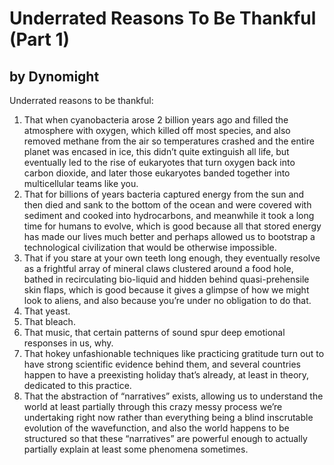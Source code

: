 # Underrated Reasons To Be Thankful (Part 1)
## by Dynomight

Underrated reasons to be thankful:

1. That when cyanobacteria arose 2 billion years ago and filled the atmosphere with oxygen, which killed off most species, and also removed methane from the air so temperatures crashed and the entire planet was encased in ice, this didn’t quite extinguish all life, but eventually led to the rise of eukaryotes that turn oxygen back into carbon dioxide, and later those eukaryotes banded together into multicellular teams like you.
2. That for billions of years bacteria captured energy from the sun and then died and sank to the bottom of the ocean and were covered with sediment and cooked into hydrocarbons, and meanwhile it took a long time for humans to evolve, which is good because all that stored energy has made our lives much better and perhaps allowed us to bootstrap a technological civilization that would be otherwise impossible.
3. That if you stare at your own teeth long enough, they eventually resolve as a frightful array of mineral claws clustered around a food hole, bathed in recirculating bio-liquid and hidden behind quasi-prehensile skin flaps, which is good because it gives a glimpse of how we might look to aliens, and also because you’re under no obligation to do that.
4. That yeast.
5. That bleach.
6. That music, that certain patterns of sound spur deep emotional responses in us, why.
7. That hokey unfashionable techniques like practicing gratitude turn out to have strong scientific evidence behind them, and several countries happen to have a preexisting holiday that’s already, at least in theory, dedicated to this practice.
8. That the abstraction of “narratives” exists, allowing us to understand the world at least partially through this crazy messy process we’re undertaking right now rather than everything being a blind inscrutable evolution of the wavefunction, and also the world happens to be structured so that these “narratives” are powerful enough to actually partially explain at least some phenomena sometimes.
